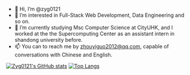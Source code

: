 - 👋 Hi, I’m @zyg0121
- 👀 I’m interested in Full-Stack Web Development, Data Engineering and so on.
- 🌱 I’m currently studying Msc Computer Science at CityUHK, and I worked at the the Supercomputing Center as an assistant intern in shandong university before.
- 📫 You can to reach me by zhouyiguo2012@qq.com, capable of conversations with Chinese and English.

<!---
zyg0121/zyg0121 is a ✨ special ✨ repository because its `README.md` (this file) appears on your GitHub profile.
You can click the Preview link to take a look at your changes.
--->

[![Zyg0121's GitHub stats](https://github-readme-stats.vercel.app/api?username=zyg0121)](https://github.com/anuraghazra/github-readme-stats)
[![Top Langs](https://github-readme-stats.vercel.app/api/top-langs/?username=zyg0121&layout=compact)](https://github.com/anuraghazra/github-readme-stats)
